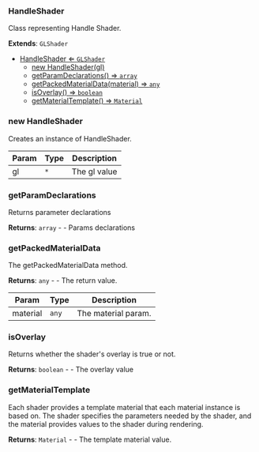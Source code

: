 <a name="HandleShader"></a>

### HandleShader 
Class representing Handle Shader.


**Extends**: <code>GLShader</code>  

* [HandleShader ⇐ <code>GLShader</code>](#HandleShader)
    * [new HandleShader(gl)](#new-HandleShader)
    * [getParamDeclarations() ⇒ <code>array</code>](#getParamDeclarations)
    * [getPackedMaterialData(material) ⇒ <code>any</code>](#getPackedMaterialData)
    * [isOverlay() ⇒ <code>boolean</code>](#isOverlay)
    * [getMaterialTemplate() ⇒ <code>Material</code>](#getMaterialTemplate)

<a name="new_HandleShader_new"></a>

### new HandleShader
Creates an instance of HandleShader.


| Param | Type | Description |
| --- | --- | --- |
| gl | <code>\*</code> | The gl value |

<a name="HandleShader.getParamDeclarations"></a>

### getParamDeclarations
Returns parameter declarations


**Returns**: <code>array</code> - - Params declarations  
<a name="HandleShader.getPackedMaterialData"></a>

### getPackedMaterialData
The getPackedMaterialData method.


**Returns**: <code>any</code> - - The return value.  

| Param | Type | Description |
| --- | --- | --- |
| material | <code>any</code> | The material param. |

<a name="HandleShader.isOverlay"></a>

### isOverlay
Returns whether the shader's overlay is true or not.


**Returns**: <code>boolean</code> - - The overlay value  
<a name="HandleShader.getMaterialTemplate"></a>

### getMaterialTemplate
Each shader provides a template material that each material instance isbased on. The shader specifies the parameters needed by the shader, andthe material provides values to the shader during rendering.


**Returns**: <code>Material</code> - - The template material value.  
